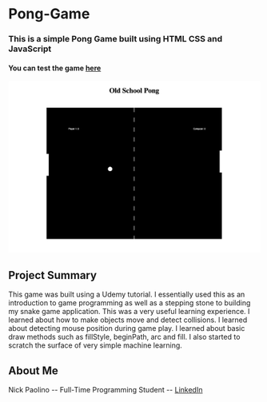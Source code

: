 # Pong-Game

### This is a simple Pong Game built using HTML CSS and JavaScript
 
#### You can test the game [here](https://beethoven3579.github.io/Pong-Game/) 

![](PongScreenShot.png)

## Project Summary
This game was built using a Udemy tutorial. I essentially used this as an introduction to game programming as well as a stepping stone to building
my snake game application. This was a very useful learning experience. I learned about how to make objects move and detect collisions. I learned about detecting mouse position during game play. I learned about basic draw methods such as fillStyle, beginPath, arc and fill. I also started to scratch the surface of very simple machine learning. 

## About Me
Nick Paolino -- Full-Time Programming Student -- [LinkedIn](https://www.linkedin.com/in/nick-paolino-00469291/)
